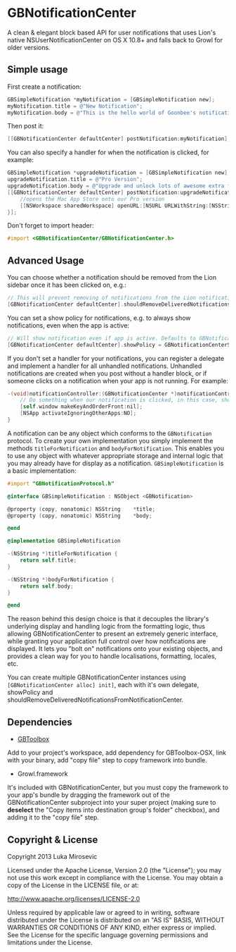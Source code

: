 GBNotificationCenter
============

A clean & elegant block based API for user notifications that uses Lion's native NSUserNotificationCenter on OS X 10.8+ and falls back to Growl for older versions.

Simple usage
------------

First create a notification:

```objective-c
GBSimpleNotification *myNotification = [GBSimpleNotification new];
myNotification.title = @"New Notification";
myNotification.body = @"This is the hello world of Goonbee's notification center";
```

Then post it:

```objective-c
[[GBNotificationCenter defaultCenter] postNotification:myNotification];
```

You can also specify a handler for when the notification is clicked, for example:

```objective-c
GBSimpleNotification *upgradeNotification = [GBSimpleNotification new];
upgradeNotification.title = @"Pro Version";
upgradeNotification.body = @"Upgrade and unlock lots of awesome extra features. Click for more info!";
[[GBNotificationCenter defaultCenter] postNotification:upgradeNotification withHandler:^(id<GBNotification> notification) {
	//opens the Mac App Store onto our Pro version
	[[NSWorkspace sharedWorkspace] openURL:[NSURL URLWithString:[NSString stringWithFormat:@"macappstore://itunes.apple.com/app/id%@?mt=12", @"1234567"]]];
}];
```

Don't forget to import header:

```objective-c
#import <GBNotificationCenter/GBNotificationCenter.h>
```

Advanced Usage
------------

You can choose whether a notification should be removed from the Lion sidebar once it has been clicked on, e.g.:
```objective-c
// This will prevent removing of notifications from the Lion notification center sidebar even after they've been clicked on. Defaults to YES.
[GBNotificationCenter defaultCenter].shouldRemoveDeliveredNotificationsFromNotificationCenter = NO;
```

You can set a show policy for notifications, e.g. to always show notifications, even when the app is active:
```objective-c
// Will show notification even if app is active. Defaults to GBNotificationCenterShowPolicyDefault, which only shows the notification if the app is not active.
[GBNotificationCenter defaultCenter].showPolicy = GBNotificationCenterShowPolicyAlwaysShow;
```

If you don't set a handler for your notifications, you can register a delegate and implement a handler for all unhandled notifications. Unhandled notifications are created when you post without a handler block, or if someone clicks on a notification when your app is not running. For example:

```objective-c
-(void)notificationController:(GBNotificationCenter *)notificationController didActivateWithUnhandledNotification:(id<GBNotification>)notification andNativeNotification:(id)nativeNotification {
    // Do something when our notification is clicked, in this case, show the app's window and make the app active
    [self.window makeKeyAndOrderFront:nil];
    [NSApp activateIgnoringOtherApps:NO];
}
```

A notification can be any object which conforms to the `GBNotification` protocol. To create your own implementation you simply implement the methods `titleForNotification` and `bodyForNotification`. This enables you to use any object with whatever appropriate storage and internal logic that you may already have for display as a notification. `GBSimpleNotification` is a basic implementation:

```objective-c
#import "GBNotificationProtocol.h"

@interface GBSimpleNotification : NSObject <GBNotification>

@property (copy, nonatomic) NSString    *title;
@property (copy, nonatomic) NSString    *body;

@end

@implementation GBSimpleNotification

-(NSString *)titleForNotification {
    return self.title;
}

-(NSString *)bodyForNotification {
    return self.body;
}

@end
```

The reason behind this design choice is that it decouples the library's underlying display and handling logic from the formatting logic, thus allowing GBNotificationCenter to present an extremely generic interface, while granting your application full control over how notifications are displayed. It lets you "bolt on" notifications onto your existing objects, and provides a clean way for you to handle localisations, formatting, locales, etc.

You can create multiple GBNotificationCenter instances using `[GBNotificationCenter alloc] init]`, each with it's own delegate, showPolicy and shouldRemoveDeliveredNotificationsFromNotificationCenter.

Dependencies
------------

* [GBToolbox](https://github.com/lmirosevic/GBToolbox)

Add to your project's workspace, add dependency for GBToolbox-OSX, link with your binary, add "copy file" step to copy framework into bundle.

* Growl.framework

It's included with GBNotificationCenter, but you must copy the framework to your app's bundle by dragging the framework out of the GBNotificationCenter subproject into your super project (making sure to **deselect** the "Copy items into destination group's folder" checkbox), and adding it to the "copy file" step.

Copyright & License
------------

Copyright 2013 Luka Mirosevic

Licensed under the Apache License, Version 2.0 (the "License"); you may not use this work except in compliance with the License. You may obtain a copy of the License in the LICENSE file, or at:

http://www.apache.org/licenses/LICENSE-2.0

Unless required by applicable law or agreed to in writing, software distributed under the License is distributed on an "AS IS" BASIS, WITHOUT WARRANTIES OR CONDITIONS OF ANY KIND, either express or implied. See the License for the specific language governing permissions and limitations under the License.